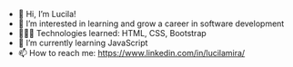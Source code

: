 - 👋 Hi, I’m Lucila!
- 👀 I’m interested in learning and grow a career in software development
- 👩🏼‍💻 Technologies learned: HTML, CSS, Bootstrap
- 🌱 I’m currently learning JavaScript
- 📫 How to reach me: https://www.linkedin.com/in/lucilamira/

<!---
lucilamira/lucilamira is a ✨ special ✨ repository because its `README.md` (this file) appears on your GitHub profile.
You can click the Preview link to take a look at your changes.
--->
